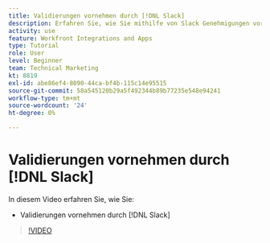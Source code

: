 ```yaml
---
title: Validierungen vornehmen durch [!DNL Slack]
description: Erfahren Sie, wie Sie mithilfe von Slack Genehmigungen vornehmen können.
activity: use
feature: Workfront Integrations and Apps
type: Tutorial
role: User
level: Beginner
team: Technical Marketing
kt: 8819
exl-id: abe86ef4-8090-44ca-bf4b-115c14e95515
source-git-commit: 58a545120b29a5f492344b89b77235e548e94241
workflow-type: tm+mt
source-wordcount: '24'
ht-degree: 0%

---
```


# Validierungen vornehmen durch [!DNL Slack]

In diesem Video erfahren Sie, wie Sie:

* Validierungen vornehmen durch [!DNL Slack]

>[!VIDEO](https://video.tv.adobe.com/v/335119/?quality=12)
